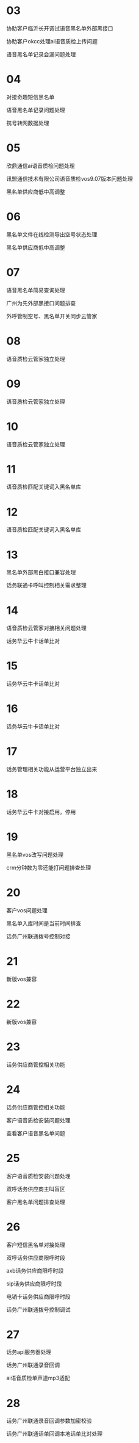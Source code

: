 # 03

协助客户临沂长开调试语音黑名单外部黑接口

协助客户okcc处理ai语音质检上传问题

语音黑名单记录会漏问题处理


# 04

对接奇趣短信黑名单

语音黑名单记录问题处理

携号转网数据处理


# 05

欣鼎通信ai语音质检问题处理

讯盟通信技术有限公司语音质检vos9.07版本问题处理

黑名单供应商低中高调整

# 06

黑名单文件在线检测导出空号状态处理

黑名单供应商低中高调整

# 07

语音黑名单简易查询处理

广州为先外部黑接口问题排查

外呼管制空号、黑名单开关同步云管家


# 08

语音质检云管家独立处理

# 09

语音质检云管家独立处理

# 10

语音质检云管家独立处理


# 11

语音质检匹配关键词入黑名单库

# 12

语音质检匹配关键词入黑名单库


# 13

黑名单外部黑白接口兼容处理

话务联通卡呼叫控制相关需求整理


# 14

语音质检云管家对接相关问题处理

话务华云牛卡话单比对

# 15

话务华云牛卡话单比对

# 16

话务华云牛卡话单比对


# 17

话务管理相关功能从运营平台独立出来

# 18

话务华云牛卡对接启用，停用


# 19

黑名单vos改写问题处理

crm分钟数为零还能打问题排查处理

# 20

客户vos问题处理

黑名单入库时间是当前时间排查

话务广州联通拨号控制对接


# 21

新版vos兼容

# 22

新版vos兼容


# 23

话务供应商管控相关功能

# 24

话务供应商管控相关功能

客户语音质检安装问题处理

查看客户语音黑名单问题

# 25

客户语音质检安装问题处理

双呼话务供应商主叫盲区

客户黑名单问题排查处理


# 26

客户短信黑名单对接处理

双呼话务供应商限呼时段

axb话务供应商限呼时段

sip话务供应商限呼时段

电销卡话务供应商限呼时段

话务广州联通拨号控制调试


# 27

话务api服务器处理

话务广州联通录音回调

ai语音质检单声道mp3适配

# 28

话务广州联通录音回调参数加密校验

话务广州联通话单回调本地话单比对处理